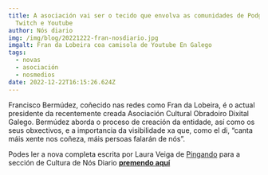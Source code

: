 ```yaml
---
title: A asociación vai ser o tecido que envolva as comunidades de Podgalego,
  Twitch e Youtube
author: Nós diario
img: /img/blog/20221222-fran-nosdiario.jpg
imgalt: Fran da Lobeira coa camisola de Youtube En Galego
tags:
  - novas
  - asociación
  - nosmedios
date: 2022-12-22T16:15:26.624Z
---
```

Francisco Bermúdez, coñecido nas redes como Fran da Lobeira, é o actual presidente da recentemente creada Asociación Cultural Obradoiro Dixital Galego. Bermúdez aborda o proceso de creación da entidade, así como os seus obxectivos, e a importancia da visibilidade xa que, como el di, “canta máis xente nos coñeza, máis persoas falarán de nós”. 

Podes ler a nova completa escrita por Laura Veiga de [Pingando](/comunidade/proxectos/Pingando/) para a sección de Cultura de Nós Diario **[premendo aquí](https://www.nosdiario.gal/articulo/cultura/francisco-bermudez/20221222205103158858.html)**